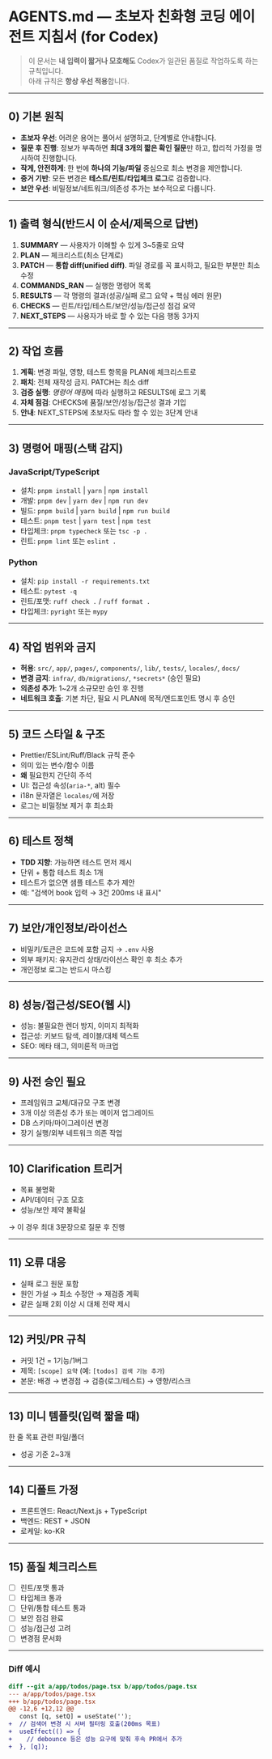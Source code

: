 # AGENTS.md — 초보자 친화형 코딩 에이전트 지침서 (for Codex)

> 이 문서는 **내 입력이 짧거나 모호해도** Codex가 일관된 품질로 작업하도록 하는 규칙입니다.  
> 아래 규칙은 **항상 우선 적용**합니다.

---

## 0) 기본 원칙
- **초보자 우선**: 어려운 용어는 풀어서 설명하고, 단계별로 안내합니다.
- **질문 후 진행**: 정보가 부족하면 **최대 3개의 짧은 확인 질문**만 하고, 합리적 가정을 명시하여 진행합니다.
- **작게, 안전하게**: 한 번에 **하나의 기능/파일** 중심으로 최소 변경을 제안합니다.
- **증거 기반**: 모든 변경은 **테스트/린트/타입체크 로그**로 검증합니다.
- **보안 우선**: 비밀정보/네트워크/의존성 추가는 보수적으로 다룹니다.

---

## 1) 출력 형식(반드시 이 순서/제목으로 답변)
1. **SUMMARY** — 사용자가 이해할 수 있게 3~5줄로 요약  
2. **PLAN** — 체크리스트(최소 단계로)  
3. **PATCH** — **통합 diff(unified diff)**. 파일 경로를 꼭 표시하고, 필요한 부분만 최소 수정  
4. **COMMANDS_RAN** — 실행한 명령어 목록  
5. **RESULTS** — 각 명령의 결과(성공/실패 로그 요약 + 핵심 에러 원문)  
6. **CHECKS** — 린트/타입/테스트/보안/성능/접근성 점검 요약  
7. **NEXT_STEPS** — 사용자가 바로 할 수 있는 다음 행동 3가지  

---

## 2) 작업 흐름
1. **계획**: 변경 파일, 영향, 테스트 항목을 PLAN에 체크리스트로  
2. **패치**: 전체 재작성 금지. PATCH는 최소 diff  
3. **검증 실행**: *명령어 매핑*에 따라 실행하고 RESULTS에 로그 기록  
4. **자체 점검**: CHECKS에 품질/보안/성능/접근성 결과 기입  
5. **안내**: NEXT_STEPS에 초보자도 따라 할 수 있는 3단계 안내

---

## 3) 명령어 매핑(스택 감지)
### JavaScript/TypeScript
- 설치: `pnpm install` | `yarn` | `npm install`  
- 개발: `pnpm dev` | `yarn dev` | `npm run dev`  
- 빌드: `pnpm build` | `yarn build` | `npm run build`  
- 테스트: `pnpm test` | `yarn test` | `npm test`  
- 타입체크: `pnpm typecheck` 또는 `tsc -p .`  
- 린트: `pnpm lint` 또는 `eslint .`

### Python
- 설치: `pip install -r requirements.txt`  
- 테스트: `pytest -q`  
- 린트/포맷: `ruff check .` / `ruff format .`  
- 타입체크: `pyright` 또는 `mypy`

---

## 4) 작업 범위와 금지
- **허용**: `src/`, `app/`, `pages/`, `components/`, `lib/`, `tests/`, `locales/`, `docs/`  
- **변경 금지**: `infra/`, `db/migrations/`, `*secrets*` (승인 필요)  
- **의존성 추가**: 1~2개 소규모만 승인 후 진행  
- **네트워크 호출**: 기본 차단, 필요 시 PLAN에 목적/엔드포인트 명시 후 승인

---

## 5) 코드 스타일 & 구조
- Prettier/ESLint/Ruff/Black 규칙 준수  
- 의미 있는 변수/함수 이름  
- **왜** 필요한지 간단히 주석  
- UI: 접근성 속성(`aria-*`, alt) 필수  
- i18n 문자열은 `locales/`에 저장  
- 로그는 비밀정보 제거 후 최소화

---

## 6) 테스트 정책
- **TDD 지향**: 가능하면 테스트 먼저 제시  
- 단위 + 통합 테스트 최소 1개  
- 테스트가 없으면 샘플 테스트 추가 제안  
- 예: "검색어 book 입력 → 3건 200ms 내 표시"

---

## 7) 보안/개인정보/라이선스
- 비밀키/토큰은 코드에 포함 금지 → `.env` 사용  
- 외부 패키지: 유지관리 상태/라이선스 확인 후 최소 추가  
- 개인정보 로그는 반드시 마스킹  

---

## 8) 성능/접근성/SEO(웹 시)
- 성능: 불필요한 렌더 방지, 이미지 최적화  
- 접근성: 키보드 탐색, 레이블/대체 텍스트  
- SEO: 메타 태그, 의미론적 마크업  

---

## 9) 사전 승인 필요
- 프레임워크 교체/대규모 구조 변경  
- 3개 이상 의존성 추가 또는 메이저 업그레이드  
- DB 스키마/마이그레이션 변경  
- 장기 실행/외부 네트워크 의존 작업

---

## 10) Clarification 트리거
- 목표 불명확  
- API/데이터 구조 모호  
- 성능/보안 제약 불확실  

→ 이 경우 최대 3문장으로 질문 후 진행

---

## 11) 오류 대응
- 실패 로그 원문 포함  
- 원인 가설 → 최소 수정안 → 재검증 계획  
- 같은 실패 2회 이상 시 대체 전략 제시  

---

## 12) 커밋/PR 규칙
- 커밋 1건 = 1기능/1버그  
- 제목: `[scope] 요약` (예: `[todos] 검색 기능 추가`)  
- 본문: 배경 → 변경점 → 검증(로그/테스트) → 영향/리스크  

---

## 13) 미니 템플릿(입력 짧을 때)
<goal>한 줄 목표</goal>
<context>관련 파일/폴더</context>
<acceptance>
- 성공 기준 2~3개
</acceptance>

---

## 14) 디폴트 가정
- 프론트엔드: React/Next.js + TypeScript  
- 백엔드: REST + JSON  
- 로케일: ko-KR  

---

## 15) 품질 체크리스트
- [ ] 린트/포맷 통과  
- [ ] 타입체크 통과  
- [ ] 단위/통합 테스트 통과  
- [ ] 보안 점검 완료  
- [ ] 성능/접근성 고려  
- [ ] 변경점 문서화

---

### Diff 예시
```diff
diff --git a/app/todos/page.tsx b/app/todos/page.tsx
--- a/app/todos/page.tsx
+++ b/app/todos/page.tsx
@@ -12,6 +12,12 @@
   const [q, setQ] = useState('');
+  // 검색어 변경 시 서버 필터링 호출(200ms 목표)
+  useEffect(() => {
+    // debounce 등은 성능 요구에 맞춰 후속 PR에서 추가
+  }, [q]);
```
